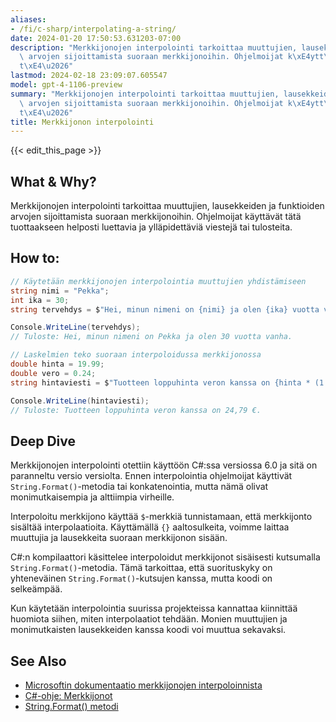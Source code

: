 ```yaml
---
aliases:
- /fi/c-sharp/interpolating-a-string/
date: 2024-01-20 17:50:53.631203-07:00
description: "Merkkijonojen interpolointi tarkoittaa muuttujien, lausekkeiden ja funktioiden\
  \ arvojen sijoittamista suoraan merkkijonoihin. Ohjelmoijat k\xE4ytt\xE4v\xE4t t\xE4\
  t\xE4\u2026"
lastmod: 2024-02-18 23:09:07.605547
model: gpt-4-1106-preview
summary: "Merkkijonojen interpolointi tarkoittaa muuttujien, lausekkeiden ja funktioiden\
  \ arvojen sijoittamista suoraan merkkijonoihin. Ohjelmoijat k\xE4ytt\xE4v\xE4t t\xE4\
  t\xE4\u2026"
title: Merkkijonon interpolointi
---
```


{{< edit_this_page >}}

## What & Why?
Merkkijonojen interpolointi tarkoittaa muuttujien, lausekkeiden ja funktioiden arvojen sijoittamista suoraan merkkijonoihin. Ohjelmoijat käyttävät tätä tuottaakseen helposti luettavia ja ylläpidettäviä viestejä tai tulosteita.

## How to:
```C#
// Käytetään merkkijonojen interpolointia muuttujien yhdistämiseen
string nimi = "Pekka";
int ika = 30;
string tervehdys = $"Hei, minun nimeni on {nimi} ja olen {ika} vuotta vanha.";

Console.WriteLine(tervehdys);
// Tuloste: Hei, minun nimeni on Pekka ja olen 30 vuotta vanha.
```

```C#
// Laskelmien teko suoraan interpoloidussa merkkijonossa
double hinta = 19.99;
double vero = 0.24;
string hintaviesti = $"Tuotteen loppuhinta veron kanssa on {hinta * (1 + vero):C}.";

Console.WriteLine(hintaviesti);
// Tuloste: Tuotteen loppuhinta veron kanssa on 24,79 €.
```

## Deep Dive
Merkkijonojen interpolointi otettiin käyttöön C#:ssa versiossa 6.0 ja sitä on paranneltu versio versiolta. Ennen interpolointia ohjelmoijat käyttivät `String.Format()`-metodia tai konkatenointia, mutta nämä olivat monimutkaisempia ja alttiimpia virheille.

Interpoloitu merkkijono käyttää `$`-merkkiä tunnistamaan, että merkkijonto sisältää interpolaatioita. Käyttämällä `{}` aaltosulkeita, voimme laittaa muuttujia ja lausekkeita suoraan merkkijonon sisään.

C#:n kompilaattori käsittelee interpoloidut merkkijonot sisäisesti kutsumalla `String.Format()`-metodia. Tämä tarkoittaa, että suorituskyky on yhteneväinen `String.Format()`-kutsujen kanssa, mutta koodi on selkeämpää.

Kun käytetään interpolointia suurissa projekteissa kannattaa kiinnittää huomiota siihen, miten interpolaatiot tehdään. Monien muuttujien ja monimutkaisten lausekkeiden kanssa koodi voi muuttua sekavaksi.

## See Also
- [Microsoftin dokumentaatio merkkijonojen interpoloinnista](https://docs.microsoft.com/fi-fi/dotnet/csharp/language-reference/tokens/interpolated)
- [C#-ohje: Merkkijonot](https://docs.microsoft.com/fi-fi/dotnet/csharp/programming-guide/strings/)
- [String.Format() metodi](https://docs.microsoft.com/fi-fi/dotnet/api/system.string.format?view=netcore-3.1)
